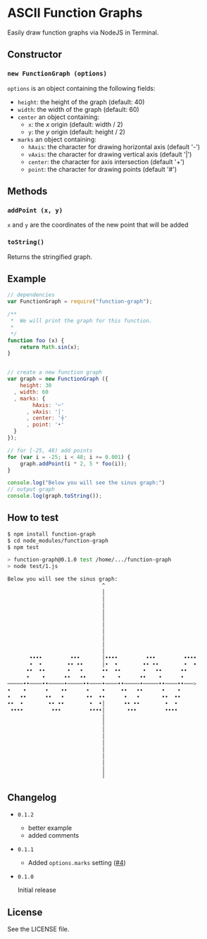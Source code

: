 ASCII Function Graphs
=====================

Easily draw function graphs via NodeJS in Terminal.

## Constructor

### `new FunctionGraph (options)`

`options` is an object containing the following fields:

 - `height`: the height of the graph (default: 40)
 - `width`: the width of the graph (default: 60)
 - `center` an object containing:
   - `x`: the *x* origin (default: width / 2)
   - `y`: the *y* origin (default: height / 2)
 - `marks` an object containing:
   - `hAxis`: the character for drawing horizontal axis (default '-')
   - `vAxis`: the character for drawing vertical axis (default '|')
   - `center`: the character for axis intersection (default '+')
   - `point`: the character for drawing points (default '#')

## Methods

### `addPoint (x, y)`

`x` and `y` are the coordinates of the new point that will be added

### `toString()`

Returns the stringified graph.

## Example
```js
// dependencies
var FunctionGraph = require("function-graph");

/**
 *  We will print the graph for this function.
 *
 */
function foo (x) {
    return Math.sin(x);
}


// create a new function graph
var graph = new FunctionGraph ({
    height: 30
  , width: 60
  , marks: {
        hAxis: '─'
      , vAxis: '│'
      , center: '┼'
      , point: '•'
  }
});

// for [-25, 48) add points
for (var i = -25; i < 48; i += 0.001) {
    graph.addPoint(i * 2, 5 * foo(i));
}

console.log("Below you will see the sinus graph:")
// output graph
console.log(graph.toString());
```

## How to test
```sh
$ npm install function-graph
$ cd node_modules/function-graph
$ npm test

> function-graph@0.1.0 test /home/.../function-graph
> node test/1.js

Below you will see the sinus graph:
                              ^
                              │
                              │
                              │
                              │
                              │
                              │
                              │
                              │
                              │
                              │
       ••••         •••       │••••         •••         ••••
       •  •        •• ••      │•  •        •• ••        •  •
      ••  ••       •   •      ••  ••       •   ••      ••
      •    •      ••   ••     •    •      ••    •      •
─────••────••─────•─────••────•────••─────•─────••────••───>
•    •      •    ••      •    •     ••   ••      •    •
•   ••      ••   •       ••  ••      •   •       ••  ••
••  •        •• ••        •  •│      •• ••        •  •
 ••••         •••         ••••│       •••         ••••
                              │
                              │
                              │
                              │
                              │
                              │
                              │
                              │
                              │
                              │
```

## Changelog

 - `0.1.2`
   - better example
   - added comments

 - `0.1.1`

   - Added `options.marks` setting ([#4](https://github.com/IonicaBizau/function-graphs/pull/4))

 - `0.1.0`

   Initial release

## License
See the LICENSE file.
